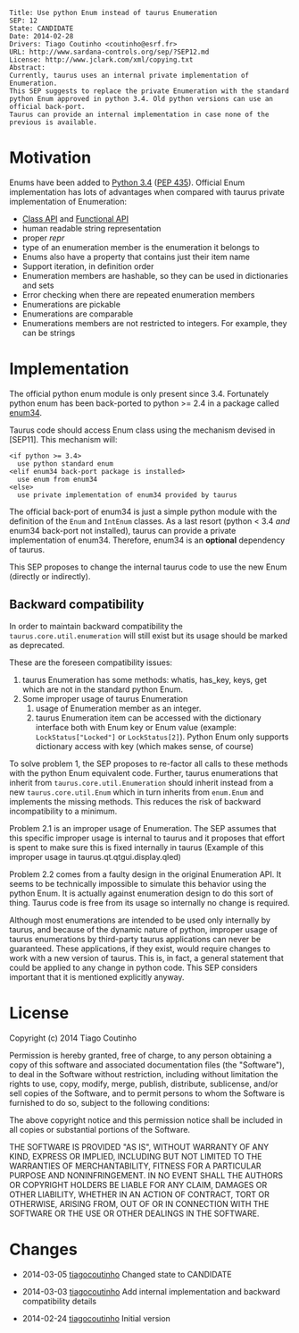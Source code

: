 	Title: Use python Enum instead of taurus Enumeration
	SEP: 12
	State: CANDIDATE
	Date: 2014-02-28
	Drivers: Tiago Coutinho <coutinho@esrf.fr>
	URL: http://www.sardana-controls.org/sep/?SEP12.md
	License: http://www.jclark.com/xml/copying.txt
	Abstract:
	Currently, taurus uses an internal private implementation of Enumeration.
	This SEP suggests to replace the private Enumeration with the standard 
	python Enum approved in python 3.4. Old python versions can use an 
	official back-port.
	Taurus can provide an internal implementation in case none of the 
	previous is available.


Motivation
==========

Enums have been added to [Python 3.4](http://docs.python.org/3.4/library/enum.html "enum in python 3.4") ([PEP 435](http://legacy.python.org/dev/peps/pep-0435/#id26)). Official Enum implementation has lots of advantages when compared with taurus private implementation of Enumeration:

* [Class API](http://legacy.python.org/dev/peps/pep-0435/#id26) and [Functional API](http://legacy.python.org/dev/peps/pep-0435/#functional-api)
* human readable string representation
* proper *repr*
* type of an enumeration member is the enumeration it belongs to
* Enums also have a property that contains just their item name
* Support iteration, in definition order
* Enumeration members are hashable, so they can be used in dictionaries and sets
* Error checking when there are repeated enumeration members
* Enumerations are pickable
* Enumerations are comparable
* Enumerations members are not restricted to integers. For example, they can be strings


Implementation
==============

The official python enum module is only present since 3.4. Fortunately python enum has been back-ported to python >= 2.4 in a package called [enum34](https://pypi.python.org/pypi/enum34).

Taurus code should access Enum class using the mechanism devised in [SEP11].
This mechanism will:

    <if python >= 3.4> 
      use python standard enum
    <elif enum34 back-port package is installed>
      use enum from enum34
    <else>
      use private implementation of enum34 provided by taurus

The official back-port of enum34 is just a simple python module with the definition of the <code>Enum</code> and <code>IntEnum</code> classes. As a last resort (python < 3.4 *and* enum34 back-port not installed), taurus can provide a private implementation of enum34. Therefore, enum34 is an **optional** dependency of taurus.

This SEP proposes to change the internal taurus code to use the new Enum (directly or indirectly).

Backward compatibility
----------------------

In order to maintain backward compatibility the <code>taurus.core.util.enumeration</code> will still exist but its usage should be marked as deprecated.

These are the foreseen compatibility issues:

1. taurus Enumeration has some methods: whatis, has_key, keys, get which are not in the standard python Enum.
2. Some improper usage of taurus Enumeration
    1. usage of Enumeration member as an integer.
    2. taurus Enumeration item can be accessed with the dictionary interface both with Enum key or Enum value (example: <code>LockStatus\["Locked"\]</code> or <code>LockStatus\[2\]</code>). Python Enum only supports dictionary access with key (which makes sense, of course)

To solve problem 1, the SEP proposes to re-factor all calls to these methods with the python Enum equivalent code. Further, taurus enumerations that inherit from <code>taurus.core.util.Enumeration</code> should inherit instead from a new <code>taurus.core.util.Enum</code> which in turn inherits from <code>enum.Enum</code> and implements the missing methods. This reduces the risk of backward incompatibility to a minimum.

Problem 2.1 is an improper usage of Enumeration. The SEP assumes that this specific improper usage is internal to taurus and it proposes that effort is spent to make sure this is fixed internally in taurus (Example of this improper usage in taurus.qt.qtgui.display.qled)

Problem 2.2 comes from a faulty design in the original Enumeration API. It seems to be technically impossible to simulate this behavior using the python Enum. It is actually against enumeration design to do this sort of thing. Taurus code is free from its usage so internally no change is required. 

Although most enumerations are intended to be used only internally by taurus, and because of the dynamic nature of python, improper usage of taurus enumerations by third-party taurus applications can never be guaranteed. These applications, if they exist, would require changes to work with a new version of taurus. This is, in fact, a general statement that could be applied to any change in python code. This SEP considers important that it is mentioned explicitly anyway.

License
=======

Copyright (c) 2014 Tiago Coutinho

Permission is hereby granted, free of charge, to any person obtaining
a copy of this software and associated documentation files (the
"Software"), to deal in the Software without restriction, including
without limitation the rights to use, copy, modify, merge, publish,
distribute, sublicense, and/or sell copies of the Software, and to
permit persons to whom the Software is furnished to do so, subject to
the following conditions:

The above copyright notice and this permission notice shall be included
in all copies or substantial portions of the Software.

THE SOFTWARE IS PROVIDED "AS IS", WITHOUT WARRANTY OF ANY KIND,
EXPRESS OR IMPLIED, INCLUDING BUT NOT LIMITED TO THE WARRANTIES OF
MERCHANTABILITY, FITNESS FOR A PARTICULAR PURPOSE AND NONINFRINGEMENT.
IN NO EVENT SHALL THE AUTHORS OR COPYRIGHT HOLDERS BE LIABLE FOR ANY
CLAIM, DAMAGES OR OTHER LIABILITY, WHETHER IN AN ACTION OF CONTRACT,
TORT OR OTHERWISE, ARISING FROM, OUT OF OR IN CONNECTION WITH THE
SOFTWARE OR THE USE OR OTHER DEALINGS IN THE SOFTWARE.

Changes
=======

* 2014-03-05 [tiagocoutinho](https://sourceforge.net/u/tiagocoutinho/)
  Changed state to CANDIDATE

* 2014-03-03 [tiagocoutinho](https://sourceforge.net/u/tiagocoutinho/)
  Add internal implementation and backward compatibility details

* 2014-02-24 [tiagocoutinho](https://sourceforge.net/u/tiagocoutinho/)
  Initial version
 
